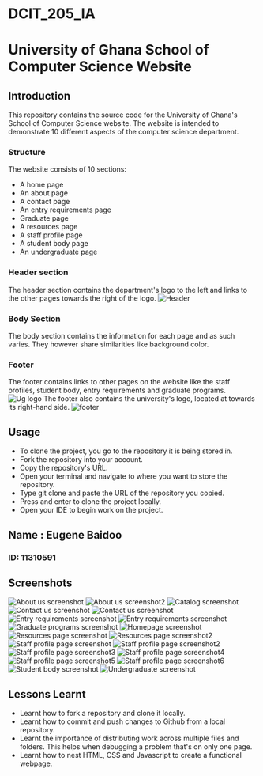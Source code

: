 # DCIT_205_IA

# University of Ghana School of Computer Science Website

## Introduction

This repository contains the source code for the University of Ghana's School of Computer Science website. The website is intended to demonstrate 10 different aspects of the computer science department.

### Structure

The website consists of 10 sections:

- A home page
- An about page
- A contact page
- An entry requirements page
- Graduate page
- A resources page
- A staff profile page
- A student body page
- An undergraduate page

### Header section

The header section contains the department's logo to the left and links to the other pages towards the right of the logo.
![Header](images/header.png)

### Body Section

The body section contains the information for each page and as such varies. They however share similarities like background color.

### Footer

The footer contains links to other pages on the website like the staff profiles, student body, entry requirements and graduate programs.
![Ug logo](images/footer.png)
The footer also contains the university's logo, located at towards its right-hand side.
![footer ](images/output-onlinetools.png)

## Usage

- To clone the project, you go to the repository it is being stored in.
- Fork the repository into your account.
- Copy the repository's URL.
- Open your terminal and navigate to where you want to store the repository.
- Type git clone and paste the URL of the repository you copied.
- Press and enter to clone the project locally.
- Open your IDE to begin work on the project.

## Name : Eugene Baidoo

### ID: 11310591

## Screenshots

![About us screenshot](<images/about us.png>)
![About us screenshot2](<images/about us2.png>)
![Catalog screenshot](images/catalog.png)
![Contact us screenshot](<images/contact us.png>)
![Contact us screenshot](<images/contact us2.png>)
![Entry requirements screenshot](<images/entry requirements.png>)
![Entry requirements screenshot](<images/entry requirements2.png>)
![Graduate programs screenshot](<images/graduate programs.png>)
![Homepage screenshot](images/home.png)
![Resources page screenshot](images/resources.png)
![Resources page screenshot2](images/resources2.png)
![Staff profile page screenshot](<images/staff profiles.png>)
![Staff profile page screenshot2](<images/staff profiles2.png>)
![Staff profile page screenshot3](<images/staff profile3.png>)
![Staff profile page screenshot4](<images/staff profile4.png>)
![Staff profile page screenshot5](<images/staff profiles5.png>)
![Staff profile page screenshot6](<images/staff profiles6.png>)
![Student body screenshot](<images/student body.png>)
![Undergraduate screenshot](images/undergraduate.png)

## Lessons Learnt

- Learnt how to fork a repository and clone it locally.
- Learnt how to commit and push changes to Github from a local repository.
- Learnt the importance of distributing work across multiple files and folders. This helps when debugging a problem that's on only one page.
- Learnt how to nest HTML, CSS and Javascript to create a functional webpage.
  